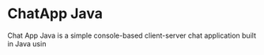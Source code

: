 <h1>ChatApp Java</h1>
<p>
  Chat App Java is a simple console-based client-server chat application built in Java usin
</p> 

